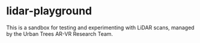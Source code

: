 # lidar-playground
This is a sandbox for testing and experimenting with LiDAR scans, managed by the Urban Trees AR-VR Research Team.  
